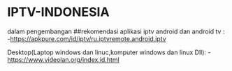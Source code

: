 # IPTV-INDONESIA
dalam pengembangan
##rekomendasi aplikasi iptv
android dan android tv :
-https://apkpure.com/id/iptv/ru.iptvremote.android.iptv

Desktop(Laptop windows dan linuc,komputer windows dan linux Dll):
-https://www.videolan.org/index.id.html
